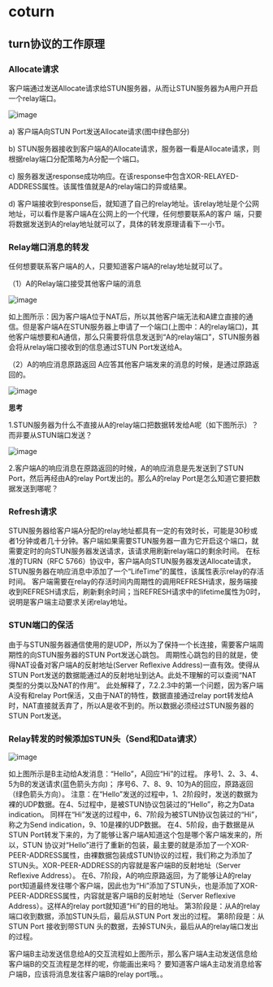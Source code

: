 # coturn

## turn协议的工作原理

### Allocate请求

客户端通过发送Allocate请求给STUN服务器，从而让STUN服务器为A用户开启一个relay端口。

![image](https://github.com/cherishman2005/rtc/assets/17688273/0e0d238d-d4e4-4f37-b95f-ff99648edc6d)

a) 客户端A向STUN Port发送Allocate请求(图中绿色部分)

b) STUN服务器接收到客户端A的Allocate请求，服务器一看是Allocate请求，则根据relay端口分配策略为A分配一个端口。

c) 服务器发送response成功响应。在该response中包含XOR-RELAYED-ADDRESS属性。该属性值就是A的relay端口的异或结果。

d) 客户端接收到response后，就知道了自己的relay地址。该relay地址是个公网地址，可以看作是客户端A在公网上的一个代理，任何想要联系A的客户 端，只要将数据发送到A的relay地址就可以了，具体的转发原理请看下一小节。

### Relay端口消息的转发

任何想要联系客户端A的人，只要知道客户端A的relay地址就可以了。

（1）A的Relay端口接受其他客户端的消息

![image](https://github.com/cherishman2005/rtc/assets/17688273/8c41520e-10e1-44ce-b86d-8588903af388)

如上图所示：因为客户端A位于NAT后，所以其他客户端无法和A建立直接的通信。但是客户端A在STUN服务器上申请了一个端口(上图中：A的relay端口)，其他客户端想要和A通信，那么只需要将信息发送到“A的relay端口”，STUN服务器会将从relay端口接收到的信息通过STUN Port发送给A。

（2）A的响应消息原路返回
A应答其他客户端发来的消息的时候，是通过原路返回的。

![image](https://github.com/cherishman2005/rtc/assets/17688273/c79dfd9c-70c2-4ccb-bec5-c3b78dfe40ff)


**思考**

1.STUN服务器为什么不直接从A的relay端口把数据转发给A呢（如下图所示）？而非要从STUN端口发送？

![image](https://github.com/cherishman2005/rtc/assets/17688273/336d3a7d-b742-4084-9bfb-0e2208899f6f)


2.客户端A的响应消息在原路返回的时候，A的响应消息是先发送到了STUN Port，然后再经由A的relay Port发出的。那么A的relay Port是怎么知道它要把数据发送到哪呢？

### Refresh请求

STUN服务器给客户端A分配的relay地址都具有一定的有效时长，可能是30秒或者1分钟或者几十分钟。客户端如果需要STUN服务器一直为它开启这个端口，就需要定时的向STUN服务器发送请求，该请求用刷新relay端口的剩余时间。
在标准的TURN（RFC 5766）协议中，客户端A向STUN服务器发送Allocate请求，STUN服务器在响应消息中添加了一个“LifeTime”的属性，该属性表示relay的存活时间。 客户端需要在relay的存活时间内周期性的调用REFRESH请求，服务端接收到REFRESH请求后，刷新剩余时间；当REFRESH请求中的lifetime属性为0时，说明是客户端主动要求关闭relay地址。

### STUN端口的保活

由于与STUN服务器通信使用的是UDP，所以为了保持一个长连接，需要客户端周期性的向STUN服务器的STUN Port发送心跳包。
周期性心跳包的目的就是，使得NAT设备对客户端A的反射地址(Server Reflexive Address)一直有效。使得从STUN Port发送的数据能通过A的反射地址到达A。此处不理解的可以查阅“NAT 类型的分类以及NAT的作用”。
此处解释了，7.2.2.3中的第一个问题，因为客户端A没有和relay Port保活，又由于NAT的特性，数据直接通过relay port转发给A时，NAT直接就丢弃了，所以A是收不到的。所以数据必须经过STUN服务器的STUN Port发送。

### Relay转发的时候添加STUN头（Send和Data请求）

![image](https://github.com/cherishman2005/rtc/assets/17688273/1f09ceca-6136-494d-97dc-84e51e22dcca)

如上图所示是B主动给A发消息：“Hello”，A回应“Hi”的过程。
序号1、2、3、4、5为B的发送请求(蓝色箭头方向)；
序号6、7、8、9、10为A的回应，原路返回（绿色箭头方向）。
注意：在“Hello”发送的过程中，1、2阶段时，发送的数据为裸的UDP数据。在4、5过程中，是被STUN协议包装过的“Hello”，称之为Data indication。
同样在“Hi”发送的过程中，6、7阶段为被STUN协议包装过的“Hi”，称之为Send indication，9、10是裸的UDP数据。
在4、5阶段，由于数据是从STUN Port转发下来的，为了能够让客户端A知道这个包是哪个客户端发来的，所以，STUN 协议对“Hello”进行了重新的包装，最主要的就是添加了一个XOR-PEER-ADDRESS属性，由裸数据包装成STUN协议的过程，我们称之为添加了STUN头。XOR-PEER-ADDRESS的内容就是客户端B的反射地址（Server Reflexive Address）。
在6、7阶段，A的响应原路返回，为了能够让A的relay port知道最终发往哪个客户端，因此也为“Hi”添加了STUN头，也是添加了XOR-PEER-ADDRESS属性，内容就是客户端B的反射地址（Server Reflexive Address）。这样A的relay port就知道“Hi”的目的地址。
第3阶段是：从A的relay端口收到数据，添加STUN头后，最后从STUN Port 发出的过程。
第8阶段是：从STUN Port 接收到带STUN 头的数据，去掉STUN头，最后从A的relay端口发出的过程。

客户端B主动发送信息给A的交互流程如上图所示，那么客户端A主动发送信息给客户端B的交互流程是怎样的呢，你能画出来吗？
要知道客户端A主动发消息给客户端B，应该将消息发往客户端B的relay port哦。。
